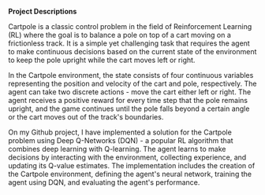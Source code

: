 **Project Descriptions**

Cartpole is a classic control problem in the field of Reinforcement Learning (RL) where the goal is to balance a pole on top of a cart moving on a frictionless track. It is a simple yet challenging task that requires the agent to make continuous decisions based on the current state of the environment to keep the pole upright while the cart moves left or right.

In the Cartpole environment, the state consists of four continuous variables representing the position and velocity of the cart and pole, respectively. The agent can take two discrete actions - move the cart either left or right. The agent receives a positive reward for every time step that the pole remains upright, and the game continues until the pole falls beyond a certain angle or the cart moves out of the track's boundaries.

On my Github project, I have implemented a solution for the Cartpole problem using Deep Q-Networks (DQN) - a popular RL algorithm that combines deep learning with Q-learning. The agent learns to make decisions by interacting with the environment, collecting experience, and updating its Q-value estimates. The implementation includes the creation of the Cartpole environment, defining the agent's neural network, training the agent using DQN, and evaluating the agent's performance.
